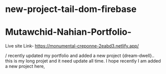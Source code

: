 ﻿# new-project-tail-dom-firebase
# Mutawchid-Nahian-Portfolio-
Live site Link- https://monumental-creponne-2eabd3.netlify.app/


/ recently updated my portfolio and added a new project {dream-dwell}.. this is my long projet and it need update all time. I hope recently I am added a new project here, 
